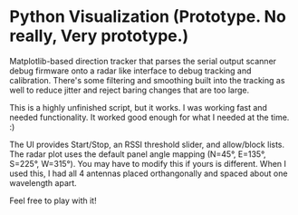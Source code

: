 # Python Visualization (Prototype. No really, Very prototype.)

Matplotlib-based direction tracker that parses the serial output scanner debug firmware onto a radar like interface to debug tracking and calibration. There's some filtering and smoothing built into the tracking as well to reduce jitter and reject baring changes that are too large.

This is a highly unfinished script, but it works. I was working fast and needed functionality. It worked good enough for what I needed at the time. :)

The UI provides Start/Stop, an RSSI threshold slider, and allow/block lists. The radar plot uses the default
panel angle mapping (N=45°, E=135°, S=225°, W=315°). You may have to modify this if yours is different. When I used this, I had all 4 antennas placed orthangonally and spaced about one wavelength apart.

Feel free to play with it!